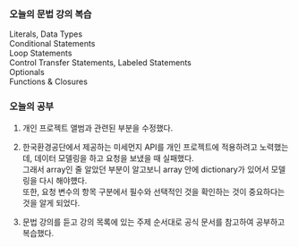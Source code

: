 ### 오늘의 문법 강의 복습

Literals, Data Types<br>
Conditional Statements<br>
Loop Statements<br>
Control Transfer Statements, Labeled Statements<br>
Optionals<br>
Functions & Closures<br>

### 오늘의 공부

1. 개인 프로젝트 앨범과 관련된 부분을 수정했다.<br>

2. 한국환경공단에서 제공하는 미세먼지 API를 개인 프로젝트에 적용하려고 노력했는데, 데이터 모델링을 하고 요청을 보냈을 때 실패했다.<br>
그래서 array인 줄 알았던 부분이 알고보니 array 안에 dictionary가 있어서 모델링을 다시 해야헀다.<br>
또한, 요청 변수의 항목 구분에서 필수와 선택적인 것을 확인하는 것이 중요하다는 것을 알게 되었다.<br>

3. 문법 강의를 듣고 강의 목록에 있는 주제 순서대로 공식 문서를 참고하여 공부하고 복습했다.<br>





